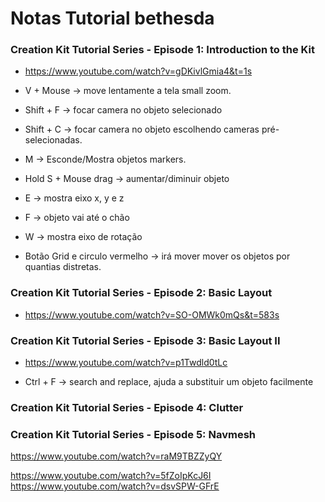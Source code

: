 # Notas Tutorial bethesda

### Creation Kit Tutorial Series - Episode 1: Introduction to the Kit

* https://www.youtube.com/watch?v=gDKivlGmia4&t=1s

* V + Mouse -> move lentamente a tela small zoom.
* Shift + F -> focar camera no objeto selecionado
* Shift + C -> focar camera no objeto escolhendo cameras pré-selecionadas.
* M -> Esconde/Mostra objetos markers.
* Hold S + Mouse drag  -> aumentar/diminuir objeto
* E -> mostra eixo x, y e z
* F -> objeto vai até o chão
* W -> mostra eixo de rotação
* Botão Grid e circulo vermelho -> irá mover mover os objetos por quantias distretas. 


### Creation Kit Tutorial Series - Episode 2: Basic Layout


* https://www.youtube.com/watch?v=SO-OMWk0mQs&t=583s

### Creation Kit Tutorial Series - Episode 3: Basic Layout II

* https://www.youtube.com/watch?v=p1Twdld0tLc

* Ctrl + F -> search and replace, ajuda a substituir um objeto facilmente

### Creation Kit Tutorial Series - Episode 4: Clutter


### Creation Kit Tutorial Series - Episode 5: Navmesh

https://www.youtube.com/watch?v=raM9TBZZyQY


https://www.youtube.com/watch?v=5fZoIpKcJ6I
https://www.youtube.com/watch?v=dsvSPW-GFrE




